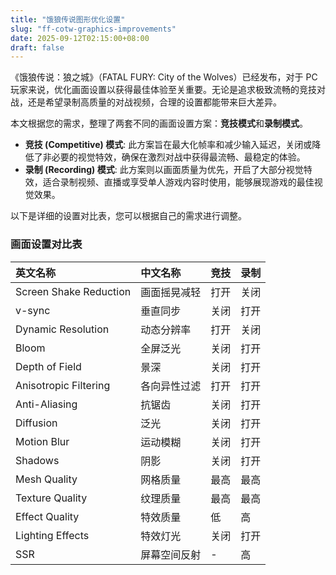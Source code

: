 ```yaml
---
title: "饿狼传说图形优化设置"
slug: "ff-cotw-graphics-improvements"
date: 2025-09-12T02:15:00+08:00
draft: false
---
```


《饿狼传说：狼之城》（FATAL FURY: City of the Wolves）已经发布，对于 PC 玩家来说，优化画面设置以获得最佳体验至关重要。无论是追求极致流畅的竞技对战，还是希望录制高质量的对战视频，合理的设置都能带来巨大差异。

本文根据您的需求，整理了两套不同的画面设置方案：**竞技模式**和**录制模式**。

- **竞技 (Competitive) 模式**: 此方案旨在最大化帧率和减少输入延迟，关闭或降低了非必要的视觉特效，确保在激烈对战中获得最流畅、最稳定的体验。
- **录制 (Recording) 模式**: 此方案则以画面质量为优先，开启了大部分视觉特效，适合录制视频、直播或享受单人游戏内容时使用，能够展现游戏的最佳视觉效果。

以下是详细的设置对比表，您可以根据自己的需求进行调整。

### 画面设置对比表

| 英文名称 | 中文名称 | 竞技 | 录制 |
| :---------------------- | :-------------------- | :--------------- | :------------- |
| Screen Shake Reduction  | 画面摇晃减轻          | 打开             | 关闭           |
| v-sync                  | 垂直同步              | 关闭             | 打开           |
| Dynamic Resolution      | 动态分辨率            | 打开             | 关闭           |
| Bloom                   | 全屏泛光              | 关闭             | 打开           |
| Depth of Field          | 景深                  | 关闭             | 打开           |
| Anisotropic Filtering   | 各向异性过滤          | 打开             | 打开           |
| Anti-Aliasing           | 抗锯齿                | 关闭             | 打开           |
| Diffusion               | 泛光                  | 关闭             | 打开           |
| Motion Blur             | 运动模糊              | 关闭             | 打开           |
| Shadows                 | 阴影                  | 关闭             | 打开           |
| Mesh Quality            | 网格质量              | 最高             | 最高           |
| Texture Quality         | 纹理质量              | 最高             | 最高           |
| Effect Quality          | 特效质量              | 低               | 高             |
| Lighting Effects        | 特效灯光              | 关闭             | 打开           |
| SSR                     | 屏幕空间反射          | -                | 高             |
